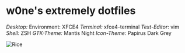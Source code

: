 # w0ne's extremely dotfiles

*Desktop:* Environment: XFCE4
*Terminal:* xfce4-terminal
*Text-Editor*: vim
*Shell:* ZSH
*GTK-Theme:* Mantis Night
*Icon-Theme:* Papirus Dark Grey

![Rice](https://p.grepnet.org/upload/DGRuN5UVeB.png)

